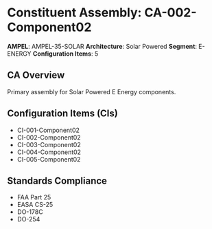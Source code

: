 # Constituent Assembly: CA-002-Component02

**AMPEL**: AMPEL-35-SOLAR
**Architecture**: Solar Powered
**Segment**: E-ENERGY
**Configuration Items**: 5

## CA Overview
Primary assembly for Solar Powered E Energy components.

## Configuration Items (CIs)
- CI-001-Component02
- CI-002-Component02
- CI-003-Component02
- CI-004-Component02
- CI-005-Component02

## Standards Compliance
- FAA Part 25
- EASA CS-25
- DO-178C
- DO-254
